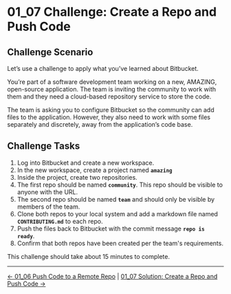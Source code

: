 # 01_07 Challenge: Create a Repo and Push Code

## Challenge Scenario

Let’s use a challenge to apply what you’ve learned about Bitbucket.

You’re part of a software development team working on a new, AMAZING, open-source application.  The team is inviting the community to work with them and they need a cloud-based repository service to store the code.

The team is asking you to configure Bitbucket so the community can add files to the application.  However, they also need to work with some files separately and discretely, away from the application’s code base.

## Challenge Tasks

1. Log into Bitbucket and create a new workspace.
1. In the new workspace, create a project named **`amazing`**
1. Inside the project, create two repositories.
1. The first repo should be named **`community`**.  This repo should be visible to anyone with the URL.
1. The second repo should be named **`team`** and should only be visible by members of the team.
1. Clone both repos to your local system and add a markdown file named **`CONTRIBUTING.md`** to each repo.
1. Push the files back to Bitbucket with the commit message **`repo is ready`**.
1. Confirm that both repos have been created per the team's requirements.

This challenge should take about 15 minutes to complete.


<!-- FooterStart -->
---
[← 01_06 Push Code to a Remote Repo](../01_06_push_code/README.md) | [01_07 Solution: Create a Repo and Push Code →](../01_08_solution1/README.md)
<!-- FooterEnd -->
